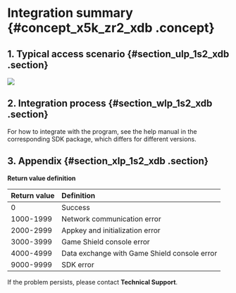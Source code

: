 # Integration summary {#concept_x5k_zr2_xdb .concept}

## 1. Typical access scenario {#section_ulp_1s2_xdb .section}

![](http://static-aliyun-doc.oss-cn-hangzhou.aliyuncs.com/assets/img/13513/15477778143478_en-US.png)

## 2. Integration process {#section_wlp_1s2_xdb .section}

For how to integrate with the program, see the help manual in the corresponding SDK package, which differs for different versions.

## 3. Appendix {#section_xlp_1s2_xdb .section}

**Return value definition**

|Return value|Definition|
|:-----------|:---------|
|0|Success|
|1000-1999|Network communication error|
|2000-2999|Appkey and initialization error|
|3000-3999|Game Shield console error|
|4000-4999|Data exchange with Game Shield console error|
|9000-9999|SDK error|

If the problem persists, please contact **Technical Support**.


